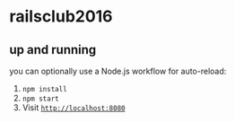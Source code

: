 # railsclub2016

## up and running

you can optionally use a Node.js workflow for auto-reload:

1. `npm install`
2. `npm start`
3. Visit [`http://localhost:8080`](http://localhost:8080)
